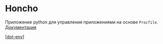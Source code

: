 # Honcho

Приложение python для управления приложениями на основе `Procfile`. [Документация](https://honcho.readthedocs.io/en/latest/index.html)

[[dot-env]]

[//begin]: # "Autogenerated link references for markdown compatibility"
[dot-env]: dot-env "Dot-env"
[//end]: # "Autogenerated link references"